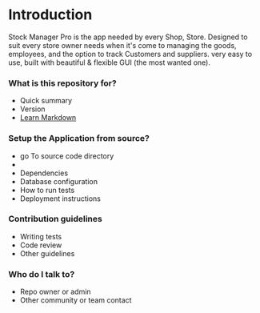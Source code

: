# Introduction #

Stock Manager Pro is the app needed by every Shop, Store. Designed to suit every store owner needs when it's come to managing the goods, employees, and the option to track Customers and suppliers. very easy to use, built with beautiful & flexible GUI (the most wanted one).

### What is this repository for? ###

* Quick summary
* Version
* [Learn Markdown](https://bitbucket.org/)

### Setup the Application from source? ###

* go To source code directory
* 
* Dependencies
* Database configuration
* How to run tests
* Deployment instructions

### Contribution guidelines ###

* Writing tests
* Code review
* Other guidelines

### Who do I talk to? ###

* Repo owner or admin
* Other community or team contact